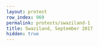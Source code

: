 ```yaml
---
layout: protest
row_index: 969
permalink: protests/swaziland-1
title: Swaziland, September 2017
hidden: true
---
```

